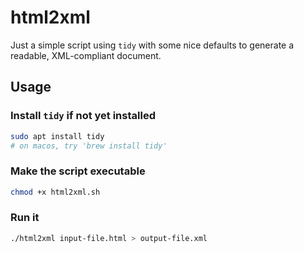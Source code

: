 # html2xml
Just a simple script using `tidy` with some nice defaults to generate
a readable, XML-compliant document.

## Usage
### Install `tidy` if not yet installed
```sh
sudo apt install tidy
# on macos, try 'brew install tidy'
```
### Make the script executable
```sh
chmod +x html2xml.sh
```
### Run it
```sh
./html2xml input-file.html > output-file.xml
```
